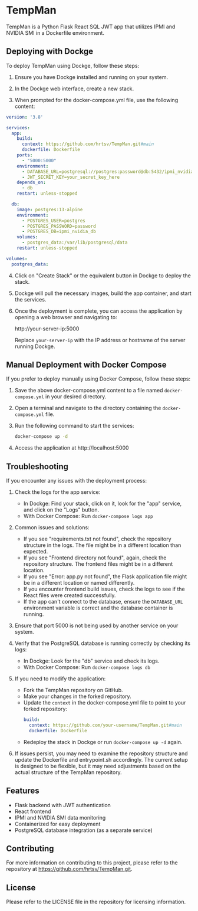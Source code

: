 # TempMan

TempMan is a Python Flask React SQL JWT app that utilizes IPMI and NVIDIA SMI in a Dockerfile environment.

## Deploying with Dockge

To deploy TempMan using Dockge, follow these steps:

1. Ensure you have Dockge installed and running on your system.

2. In the Dockge web interface, create a new stack.

3. When prompted for the docker-compose.yml file, use the following content:

```yaml
version: '3.8'

services:
  app:
    build:
      context: https://github.com/hrtsv/TempMan.git#main
      dockerfile: Dockerfile
    ports:
      - "5000:5000"
    environment:
      - DATABASE_URL=postgresql://postgres:password@db:5432/ipmi_nvidia_db
      - JWT_SECRET_KEY=your_secret_key_here
    depends_on:
      - db
    restart: unless-stopped

  db:
    image: postgres:13-alpine
    environment:
      - POSTGRES_USER=postgres
      - POSTGRES_PASSWORD=password
      - POSTGRES_DB=ipmi_nvidia_db
    volumes:
      - postgres_data:/var/lib/postgresql/data
    restart: unless-stopped

volumes:
  postgres_data:
```

4. Click on "Create Stack" or the equivalent button in Dockge to deploy the stack.

5. Dockge will pull the necessary images, build the app container, and start the services.

6. Once the deployment is complete, you can access the application by opening a web browser and navigating to:

   http://your-server-ip:5000

   Replace `your-server-ip` with the IP address or hostname of the server running Dockge.

## Manual Deployment with Docker Compose

If you prefer to deploy manually using Docker Compose, follow these steps:

1. Save the above docker-compose.yml content to a file named `docker-compose.yml` in your desired directory.

2. Open a terminal and navigate to the directory containing the `docker-compose.yml` file.

3. Run the following command to start the services:

   ```bash
   docker-compose up -d
   ```

4. Access the application at http://localhost:5000

## Troubleshooting

If you encounter any issues with the deployment process:

1. Check the logs for the app service:
   - In Dockge: Find your stack, click on it, look for the "app" service, and click on the "Logs" button.
   - With Docker Compose: Run `docker-compose logs app`

2. Common issues and solutions:
   - If you see "requirements.txt not found", check the repository structure in the logs. The file might be in a different location than expected.
   - If you see "Frontend directory not found", again, check the repository structure. The frontend files might be in a different location.
   - If you see "Error: app.py not found", the Flask application file might be in a different location or named differently.
   - If you encounter frontend build issues, check the logs to see if the React files were created successfully.
   - If the app can't connect to the database, ensure the `DATABASE_URL` environment variable is correct and the database container is running.

3. Ensure that port 5000 is not being used by another service on your system.

4. Verify that the PostgreSQL database is running correctly by checking its logs:
   - In Dockge: Look for the "db" service and check its logs.
   - With Docker Compose: Run `docker-compose logs db`

5. If you need to modify the application:
   - Fork the TempMan repository on GitHub.
   - Make your changes in the forked repository.
   - Update the `context` in the docker-compose.yml file to point to your forked repository:
     ```yaml
     build:
       context: https://github.com/your-username/TempMan.git#main
       dockerfile: Dockerfile
     ```
   - Redeploy the stack in Dockge or run `docker-compose up -d` again.

6. If issues persist, you may need to examine the repository structure and update the Dockerfile and entrypoint.sh accordingly. The current setup is designed to be flexible, but it may need adjustments based on the actual structure of the TempMan repository.

## Features

- Flask backend with JWT authentication
- React frontend
- IPMI and NVIDIA SMI data monitoring
- Containerized for easy deployment
- PostgreSQL database integration (as a separate service)

## Contributing

For more information on contributing to this project, please refer to the repository at https://github.com/hrtsv/TempMan.git.

## License

Please refer to the LICENSE file in the repository for licensing information.
